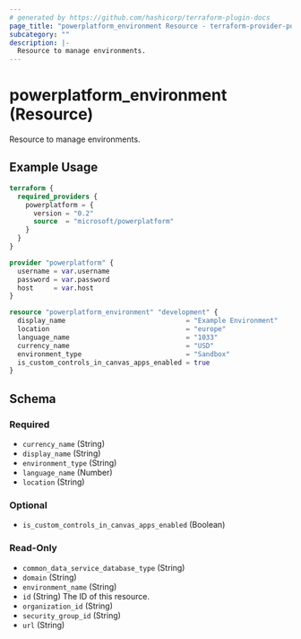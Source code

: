 ```yaml
---
# generated by https://github.com/hashicorp/terraform-plugin-docs
page_title: "powerplatform_environment Resource - terraform-provider-powerplatform"
subcategory: ""
description: |-
  Resource to manage environments.
---
```


# powerplatform_environment (Resource)

Resource to manage environments.

## Example Usage

```terraform
terraform {
  required_providers {
    powerplatform = {
      version = "0.2"
      source  = "microsoft/powerplatform"
    }
  }
}

provider "powerplatform" {
  username = var.username
  password = var.password
  host     = var.host
}

resource "powerplatform_environment" "development" {
  display_name                              = "Example Environment"
  location                                  = "europe"
  language_name                             = "1033"
  currency_name                             = "USD"
  environment_type                          = "Sandbox"
  is_custom_controls_in_canvas_apps_enabled = true
}
```

<!-- schema generated by tfplugindocs -->
## Schema

### Required

- `currency_name` (String)
- `display_name` (String)
- `environment_type` (String)
- `language_name` (Number)
- `location` (String)

### Optional

- `is_custom_controls_in_canvas_apps_enabled` (Boolean)

### Read-Only

- `common_data_service_database_type` (String)
- `domain` (String)
- `environment_name` (String)
- `id` (String) The ID of this resource.
- `organization_id` (String)
- `security_group_id` (String)
- `url` (String)


